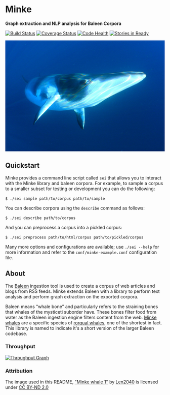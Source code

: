 
# Minke
**Graph extraction and NLP analysis for Baleen Corpora**

[![Build Status][travis_img]][travis_href]
[![Coverage Status][coveralls_img]][coverals_href]
[![Code Health][health_img]][health_href]
[![Stories in Ready][waffle_img]][waffle_href]

[![Minke Whale](docs/images/minke.jpg)][minkewhale.jpg]

## Quickstart

Minke provides a command line script called `sei` that allows you to interact with the Minke library and baleen corpora. For example, to sample a corpus to a smaller subset for testing or development you can do the following:

```
$ ./sei sample path/to/corpus path/to/sample
```

You can describe corpora using the `describe` command as follows:

```
$ ./sei describe path/to/corpus
```

And you can preprocess a corpus into a pickled corpus:

```
$ ./sei preprocess path/to/html/corpus path/to/pickled/corpus
```

Many more options and configurations are available; use `./sei --help` for more information and refer to the `conf/minke-example.conf` configuration file. 

## About

The [Baleen](https://github.com/bbengfort/baleen) ingestion tool is used to create a corpus of web articles and blogs from RSS feeds. Minke extends Baleen with a library to perform text analysis and perform graph extraction on the exported corpora.

Baleen means &ldquo;whale bone&rdquo; and particularly refers to the straining bones that whales of the mysticeti suborder have. These bones filter food from water as the Baleen ingestion engine filters content from the web. [Minke whales](https://en.wikipedia.org/wiki/Minke_whale) are a specific species of [rorqual whales](https://seaworld.org/Animal-Info/Animal-InfoBooks/Baleen-Whales/Scientific-Classification), one of the shortest in fact. This library is named to indicate it's a short version of the larger Baleen codebase.

### Throughput

[![Throughput Graph](https://graphs.waffle.io/bbengfort/minke/throughput.svg)](https://waffle.io/bbengfort/minke/metrics)

### Attribution

The image used in this README, ["Minke whale 1"][minkewhale.jpg] by [Len2040](https://www.flickr.com/photos/lenjoh/) is licensed under [CC BY-ND 2.0](https://creativecommons.org/licenses/by-nd/2.0/)

<!-- References -->
[travis_img]: https://travis-ci.org/bbengfort/minke.svg?branch=master
[travis_href]: https://travis-ci.org/bbengfort/minke/
[coveralls_img]: https://coveralls.io/repos/github/bbengfort/minke/badge.svg?branch=master
[coverals_href]: https://coveralls.io/github/bbengfort/minke?branch=master
[health_img]: https://landscape.io/github/bbengfort/minke/master/landscape.svg?style=flat
[health_href]: https://landscape.io/github/bbengfort/minke/master
[waffle_img]: https://badge.waffle.io/bbengfort/minke.png?label=ready&title=Ready
[waffle_href]: https://waffle.io/bbengfort/minke
[minkewhale.jpg]: https://flic.kr/p/e9s7Z3
